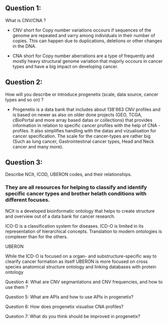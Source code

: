 ## Question 1:
What is CNV/CNA ? 

- CNV short for Copy number variations occours if sequences of the genome are repeated and varry among individuals in
  their number of copies. This can happen due to duplications, deletions or other changes in the DNA. 

- CNA short for Copy number aberrations are a type of frequently and mostly heavy structural genome variation that
  majorly occours in cancer types and have a big impact on developing cancer. 


## Question 2:
How will you describe or introduce progenetix (scale, data source, cancer types and so on) ?

- Progenetix is a data bank that includes about 138'663 CNV profiles and is based on newer as also on older done projects (GEO, TCGA, cBioPortal and more array based datas or collections) that provides information in relation to specific cancer profiles with the help of CNA - profiles. It also simplifies handling with the datas and vizualisation for cancer specification. The scale for the cancer-types are rather big (Such as lung cancer, Gastrointestinal cancer types, Head and Neck cancer and many more).
  

## Question 3:
Describe NCIt, ICOD, UBERON codes, and their relationships. 

### They are all resources for helping to classify and identify specific cancer types  and brother helath conditions with different focuses.

NCIt is a developed bioinformatic ontology that helps to create structure and overview out of a data bank for cancer research.

ICO-D is a classification system for diseases. ICD-O is limited in its representation of hierarchical concepts. Translation to modern ontologies is complexer than for the others.

UBERON

While the ICD-O is focused on a   organ- and substructure-specific way to clearify cancer formation as itself UBERON is more focused on cross species anatomical structure ontology and linking databases with protein ontology 



Question 4:
What are CNV segmantations and CNV frequencies, and how to use them ?

Question 5: 
What are APIs and how to use APIs in progenetix?

Question 6:
How does progenetix visualise CNA profiles?

Question 7:
What do you think should be improved in progenetix?

